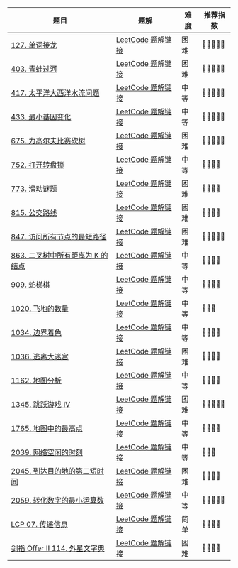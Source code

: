 | 题目                                                         | 题解                                                         | 难度 | 推荐指数 |
| ------------------------------------------------------------ | ------------------------------------------------------------ | ---- | -------- |
| [127. 单词接龙](https://leetcode-cn.com/problems/word-ladder/) | [LeetCode 题解链接](https://leetcode-cn.com/problems/word-ladder/solution/gong-shui-san-xie-ru-he-shi-yong-shuang-magjd/) | 困难 | 🤩🤩🤩🤩🤩    |
| [403. 青蛙过河](https://leetcode-cn.com/problems/frog-jump/) | [LeetCode 题解链接](https://leetcode-cn.com/problems/frog-jump/solution/gong-shui-san-xie-yi-ti-duo-jie-jiang-di-74fw/) | 困难 | 🤩🤩🤩🤩🤩    |
| [417. 太平洋大西洋水流问题](https://leetcode-cn.com/problems/pacific-atlantic-water-flow/) | [LeetCode 题解链接](https://leetcode-cn.com/problems/pacific-atlantic-water-flow/solution/by-ac_oier-do7d/) | 中等 | 🤩🤩🤩🤩🤩    |
| [433. 最小基因变化](https://leetcode-cn.com/problems/minimum-genetic-mutation/) | [LeetCode 题解链接](https://leetcode-cn.com/problems/minimum-genetic-mutation/solution/by-ac_oier-74b4/) | 中等 | 🤩🤩🤩🤩🤩    |
| [675. 为高尔夫比赛砍树](https://leetcode.cn/problems/cut-off-trees-for-golf-event/) | [LeetCode 题解链接](https://leetcode.cn/problems/cut-off-trees-for-golf-event/solution/by-ac_oier-ksth/) | 困难 | 🤩🤩🤩🤩🤩    |
| [752. 打开转盘锁](https://leetcode-cn.com/problems/open-the-lock/) | [LeetCode 题解链接](https://leetcode-cn.com/problems/open-the-lock/solution/gong-shui-san-xie-yi-ti-shuang-jie-shuan-wyr9/) | 中等 | 🤩🤩🤩🤩     |
| [773. 滑动谜题](https://leetcode-cn.com/problems/sliding-puzzle/) | [LeetCode 题解链接](https://leetcode-cn.com/problems/sliding-puzzle/solution/gong-shui-san-xie-fa-hui-a-suan-fa-zui-d-3go8/) | 困难 | 🤩🤩🤩🤩     |
| [815. 公交路线](https://leetcode-cn.com/problems/bus-routes/) | [LeetCode 题解链接](https://leetcode-cn.com/problems/bus-routes/solution/gong-shui-san-xie-yi-ti-shuang-jie-po-su-1roh/) | 困难 | 🤩🤩🤩🤩     |
| [847. 访问所有节点的最短路径](https://leetcode-cn.com/problems/shortest-path-visiting-all-nodes/) | [LeetCode 题解链接](https://leetcode-cn.com/problems/shortest-path-visiting-all-nodes/solution/gong-shui-san-xie-yi-ti-shuang-jie-bfs-z-6p2k/) | 困难 | 🤩🤩🤩🤩🤩    |
| [863. 二叉树中所有距离为 K 的结点](https://leetcode-cn.com/problems/all-nodes-distance-k-in-binary-tree/) | [LeetCode 题解链接](https://leetcode-cn.com/problems/all-nodes-distance-k-in-binary-tree/solution/gong-shui-san-xie-yi-ti-shuang-jie-jian-x6hak/) | 中等 | 🤩🤩🤩🤩     |
| [909. 蛇梯棋](https://leetcode-cn.com/problems/snakes-and-ladders/) | [LeetCode 题解链接](https://leetcode-cn.com/problems/snakes-and-ladders/solution/gong-shui-san-xie-bfs-mo-ni-by-ac_oier-woh6/) | 中等 | 🤩🤩🤩🤩     |
| [1020. 飞地的数量](https://leetcode-cn.com/problems/number-of-enclaves/) | [LeetCode 题解链接](https://leetcode-cn.com/problems/number-of-enclaves/solution/gong-shui-san-xie-bing-cha-ji-dfs-yun-yo-oyh1/) | 中等 | 🤩🤩🤩      |
| [1034. 边界着色](https://leetcode-cn.com/problems/coloring-a-border/) | [LeetCode 题解链接](https://leetcode-cn.com/problems/coloring-a-border/solution/gong-shui-san-xie-tu-lun-sou-suo-zhuan-t-snvw/) | 中等 | 🤩🤩🤩🤩     |
| [1036. 逃离大迷宫](https://leetcode-cn.com/problems/escape-a-large-maze/) | [LeetCode 题解链接](https://leetcode-cn.com/problems/escape-a-large-maze/solution/gong-shui-san-xie-bfs-gei-ding-zhang-ai-8w63o/) | 困难 | 🤩🤩🤩🤩     |
| [1162. 地图分析](https://leetcode-cn.com/problems/as-far-from-land-as-possible/) | [LeetCode 题解链接](https://leetcode-cn.com/problems/as-far-from-land-as-possible/solution/gong-shui-san-xie-ru-he-shi-yong-duo-yua-vlea/) | 中等 | 🤩🤩🤩🤩     |
| [1345. 跳跃游戏 IV](https://leetcode-cn.com/problems/jump-game-iv/) | [LeetCode 题解链接](https://leetcode-cn.com/problems/jump-game-iv/solution/gong-shui-san-xie-noxiang-xin-ke-xue-xi-q9tb1/) | 困难 | 🤩🤩🤩🤩🤩    |
| [1765. 地图中的最高点](https://leetcode-cn.com/problems/map-of-highest-peak/) | [LeetCode 题解链接](https://leetcode-cn.com/problems/map-of-highest-peak/solution/gong-shui-san-xie-duo-yuan-bfs-yun-yong-8sw0f/) | 中等 | 🤩🤩🤩🤩     |
| [2039. 网络空闲的时刻](https://leetcode-cn.com/problems/the-time-when-the-network-becomes-idle/) | [LeetCode 题解链接](https://leetcode-cn.com/problems/the-time-when-the-network-becomes-idle/solution/by-ac_oier-5txs/) | 中等 | 🤩🤩🤩      |
| [2045. 到达目的地的第二短时间](https://leetcode-cn.com/problems/second-minimum-time-to-reach-destination/) | [LeetCode 题解链接](https://leetcode-cn.com/problems/second-minimum-time-to-reach-destination/solution/gong-shui-san-xie-yi-ti-shuang-jie-dui-y-88np/) | 困难 | 🤩🤩🤩🤩     |
| [2059. 转化数字的最小运算数](https://leetcode-cn.com/problems/minimum-operations-to-convert-number/) | [LeetCode 题解链接](https://leetcode-cn.com/problems/minimum-operations-to-convert-number/solution/gong-shui-san-xie-shuang-xiang-bfs-mo-ba-uckg/) | 中等 | 🤩🤩🤩🤩🤩    |
| [LCP 07. 传递信息](https://leetcode-cn.com/problems/chuan-di-xin-xi/) | [LeetCode 题解链接](https://leetcode-cn.com/problems/chuan-di-xin-xi/solution/gong-shui-san-xie-tu-lun-sou-suo-yu-dong-cyxo/) | 简单 | 🤩🤩🤩🤩     |
| [剑指 Offer II 114. 外星文字典](https://leetcode.cn/problems/Jf1JuT/) | [LeetCode 题解链接](https://leetcode.cn/problems/Jf1JuT/solution/by-ac_oier-4xmv/) | 困难 | 🤩🤩🤩🤩     |

